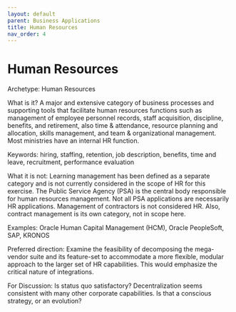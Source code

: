 ```yaml
---
layout: default
parent: Business Applications
title: Human Resources
nav_order: 4
---
```


# Human Resources

Archetype: Human Resources

What is it?
A major and extensive category of business processes and supporting tools that facilitate human resources functions such as management of employee personnel records, staff acquisition, discipline, benefits, and retirement, also time & attendance, resource planning and allocation, skills management, and team & organizational management. Most ministries have an internal HR function.  

Keywords: hiring, staffing, retention, job description, benefits, time and leave, recruitment, performance evaluation

What it is not: Learning management has been defined as a separate category and is not currently considered in the scope of HR for this exercise.  The Public Service Agency (PSA) is the central body responsible for human resources management. Not all PSA applications are necessarily HR applications.  Management of contractors is not considered HR. Also, contract management is its own category, not in scope here.

Examples: Oracle Human Capital Management (HCM), Oracle PeopleSoft, SAP, KRONOS

Preferred direction: Examine the feasibility of decomposing the mega-vendor suite and its feature-set to accommodate a more flexible, modular approach to the larger set of HR capabilities.  This would emphasize the critical nature of integrations. 

For Discussion:  Is status quo satisfactory?  Decentralization seems consistent with many other corporate capabilities.  Is that a conscious strategy, or an evolution?
